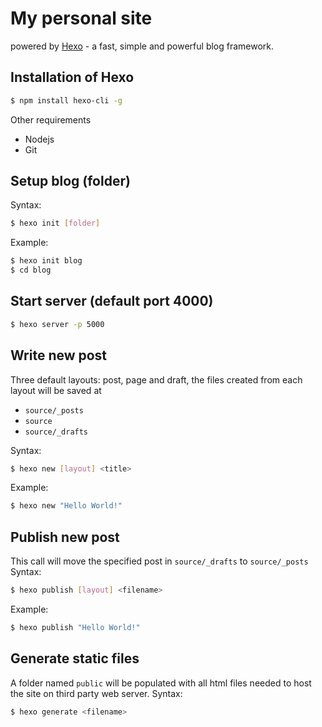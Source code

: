 # My personal site

powered by [Hexo](http://github.com/hexojs/hexo) - a fast, simple and powerful blog framework.

## Installation of Hexo
``` bash
$ npm install hexo-cli -g
```
Other requirements
- Nodejs
- Git

## Setup blog (folder)
Syntax:
``` bash
$ hexo init [folder]
```
Example:
``` bash
$ hexo init blog
$ cd blog
```

## Start server (default port 4000)
``` bash
$ hexo server -p 5000
```

## Write new post
Three default layouts: post, page and draft, the files created from each layout will be saved at
- `source/_posts`
- `source`
- `source/_drafts`

Syntax:
``` bash
$ hexo new [layout] <title>
```

Example:
``` bash
$ hexo new "Hello World!"
```
## Publish new post
This call will move the specified post in `source/_drafts` to `source/_posts`
Syntax:
``` bash
$ hexo publish [layout] <filename>
```

Example:
``` bash
$ hexo publish "Hello World!"
```

## Generate static files
A folder named `public` will be populated with all html files needed to host the site on third party web server.
Syntax:
``` bash
$ hexo generate <filename>
```
